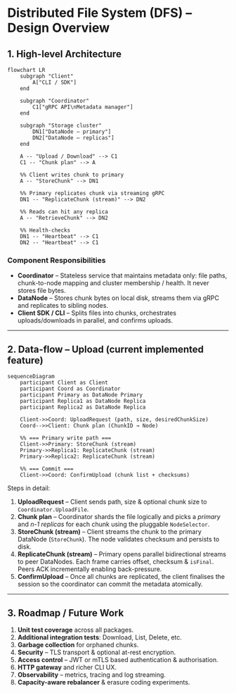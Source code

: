 # Distributed File System (DFS) – Design Overview

## 1. High-level Architecture

```mermaid
flowchart LR
    subgraph "Client"
        A["CLI / SDK"]
    end

    subgraph "Coordinator"
        C1["gRPC API\nMetadata manager"]
    end

    subgraph "Storage cluster"
        DN1["DataNode – primary"]
        DN2["DataNode – replicas"]
    end

    A -- "Upload / Download" --> C1
    C1 -- "Chunk plan" --> A

    %% Client writes chunk to primary
    A -- "StoreChunk" --> DN1

    %% Primary replicates chunk via streaming gRPC
    DN1 -- "ReplicateChunk (stream)" --> DN2

    %% Reads can hit any replica
    A -- "RetrieveChunk" --> DN2

    %% Health-checks
    DN1 -- "Heartbeat" --> C1
    DN2 -- "Heartbeat" --> C1
```

### Component Responsibilities

* **Coordinator** – Stateless service that maintains metadata only: file paths, chunk-to-node mapping and cluster membership / health.  It never stores file bytes.
* **DataNode** – Stores chunk bytes on local disk, streams them via gRPC and replicates to sibling nodes.
* **Client SDK / CLI** – Splits files into chunks, orchestrates uploads/downloads in parallel, and confirms uploads.

---

## 2. Data-flow – Upload (current implemented feature)

```mermaid
sequenceDiagram
    participant Client as Client
    participant Coord as Coordinator
    participant Primary as DataNode Primary
    participant Replica1 as DataNode Replica
    participant Replica2 as DataNode Replica

    Client->>Coord: UploadRequest (path, size, desiredChunkSize)
    Coord-->>Client: Chunk plan (ChunkID → Node)

    %% === Primary write path ===
    Client->>Primary: StoreChunk (stream)
    Primary->>Replica1: ReplicateChunk (stream)
    Primary->>Replica2: ReplicateChunk (stream)

    %% === Commit ===
    Client->>Coord: ConfirmUpload (chunk list + checksums)
```

Steps in detail:

1. **UploadRequest** – Client sends path, size & optional chunk size to `Coordinator.UploadFile`.
2. **Chunk plan** – Coordinator shards the file logically and picks a *primary* and *n-1 replicas* for each chunk using the pluggable `NodeSelector`.
3. **StoreChunk (stream)** – Client streams the chunk to the primary DataNode (`StoreChunk`). The node validates checksum and persists to disk.
4. **ReplicateChunk (stream)** – Primary opens parallel bidirectional streams to peer DataNodes. Each frame carries offset, checksum & `isFinal`. Peers ACK incrementally enabling back-pressure.
5. **ConfirmUpload** – Once all chunks are replicated, the client finalises the session so the coordinator can commit the metadata atomically.

---

## 3. Roadmap / Future Work

1. **Unit test coverage** across all packages.
2. **Additional integration tests**: Download, List, Delete, etc.
3. **Garbage collection** for orphaned chunks.
4. **Security** – TLS transport & optional at-rest encryption.
5. **Access control** – JWT or mTLS based authentication & authorisation.
6. **HTTP gateway** and richer CLI UX.
7. **Observability** – metrics, tracing and log streaming.
8. **Capacity-aware rebalancer** & erasure coding experiments.